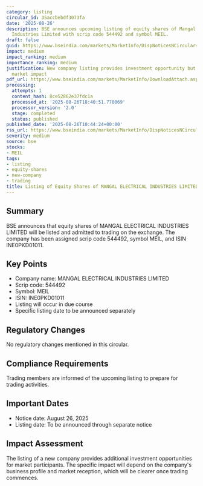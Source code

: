 ```yaml
---
category: listing
circular_id: 35accbebdf3073fa
date: '2025-08-26'
description: BSE announces upcoming listing of equity shares of Mangal Electrical
  Industries Limited with scrip code 544492 and symbol MEIL.
draft: false
guid: https://www.bseindia.com/markets/MarketInfo/DispNoticesNCirculars.aspx?Noticeid={A6842196-75DD-4023-B1D1-79D7BD64EBD6}&noticeno=20250826-13&dt=08/26/2025&icount=13&totcount=60&flag=0
impact: medium
impact_ranking: medium
importance_ranking: medium
justification: New company listing provides investment opportunity but has moderate
  market impact
pdf_url: https://www.bseindia.com/markets/MarketInfo/DownloadAttach.aspx?id=20250826-13&attachedId=
processing:
  attempts: 1
  content_hash: 8ce52862e37fdc1a
  processed_at: '2025-08-26T18:40:51.770069'
  processor_version: '2.0'
  stage: completed
  status: published
published_date: '2025-08-26T10:44:24+00:00'
rss_url: https://www.bseindia.com/markets/MarketInfo/DispNoticesNCirculars.aspx?Noticeid={A6842196-75DD-4023-B1D1-79D7BD64EBD6}&noticeno=20250826-13&dt=08/26/2025&icount=13&totcount=60&flag=0
severity: medium
source: bse
stocks:
- MEIL
tags:
- listing
- equity-shares
- new-company
- trading
title: Listing of Equity Shares of MANGAL ELECTRICAL INDUSTRIES LIMITED
---
```


## Summary

BSE announces that equity shares of MANGAL ELECTRICAL INDUSTRIES LIMITED will be listed and admitted to trading on the exchange. The company has been assigned scrip code 544492, symbol MEIL, and ISIN INE0PKD01011.

## Key Points

- Company name: MANGAL ELECTRICAL INDUSTRIES LIMITED
- Scrip code: 544492
- Symbol: MEIL
- ISIN: INE0PKD01011
- Listing will occur in due course
- Specific listing date to be announced separately

## Regulatory Changes

No regulatory changes mentioned in this circular.

## Compliance Requirements

Trading members are informed of the upcoming listing to prepare for trading activities.

## Important Dates

- Notice date: August 26, 2025
- Listing date: To be announced through separate notice

## Impact Assessment

The listing of a new company provides additional investment opportunities for market participants. The specific impact will depend on the company's business profile and market reception, which will be clearer once trading commences.